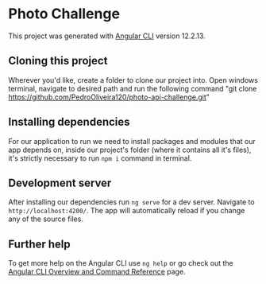 # Photo Challenge

This project was generated with [Angular CLI](https://github.com/angular/angular-cli) version 12.2.13.

## Cloning this project

Wherever you'd like, create a folder to clone our project into. Open windows terminal, navigate to desired path and run the following command
  "git clone https://github.com/PedroOliveira120/photo-api-challenge.git"
  
## Installing dependencies

For our application to run we need to install packages and modules that our app depends on, inside our project's folder (where it contains all it's files), it's strictly necessary to run `npm i` command in terminal.

## Development server

After installing our dependencies run `ng serve` for a dev server. Navigate to `http://localhost:4200/`. The app will automatically reload if you change any of the source files.


## Further help

To get more help on the Angular CLI use `ng help` or go check out the [Angular CLI Overview and Command Reference](https://angular.io/cli) page.
